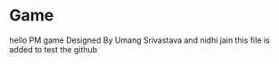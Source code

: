 # Game
hello
PM game
Designed By Umang Srivastava and nidhi jain
this file is added to test the github
